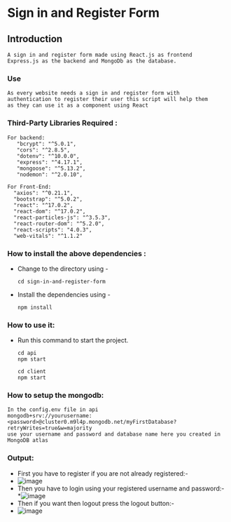 # Sign in and Register Form

## Introduction

```
A sign in and register form made using React.js as frontend
Express.js as the backend and MongoDb as the database.
```

### Use

```
As every website needs a sign in and register form with
authentication to register their user this script will help them
as they can use it as a component using React
```

### Third-Party Libraries Required :

```
For backend:
   "bcrypt": "^5.0.1",
   "cors": "^2.8.5",
   "dotenv": "^10.0.0",
   "express": "^4.17.1",
   "mongoose": "^5.13.2",
   "nodemon": "^2.0.10",
```

```
For Front-End:
  "axios": "^0.21.1",
  "bootstrap": "^5.0.2",
  "react": "^17.0.2",
  "react-dom": "^17.0.2",
  "react-particles-js": "^3.5.3",
  "react-router-dom": "^5.2.0",
  "react-scripts": "4.0.3",
  "web-vitals": "^1.1.2"
```

### How to install the above dependencies :

- Change to the directory using -
  ```
  cd sign-in-and-register-form
  ```
- Install the dependencies using -
  ```
  npm install
  ```

### How to use it:

- Run this command to start the project.
  ```
  cd api
  npm start
  ```
  ```
  cd client
  npm start
  ```

### How to setup the mongodb:

```
In the config.env file in api
mongodb+srv://yourusername:<password>@cluster0.m9l4p.mongodb.net/myFirstDatabase?retryWrites=true&w=majority
use your username and password and database name here you created in MongoDB atlas
```

### Output:

- First you have to register if you are not already registered:-
- ![image](https://user-images.githubusercontent.com/64858573/125296469-f359e180-e343-11eb-9080-3e976f8540c7.png)
- Then you have to login using your registered username and password:- \*![image](https://user-images.githubusercontent.com/64858573/125297489-e689bd80-e344-11eb-9e80-c8432888b1ef.png)
- Then if you want then logout press the logout button:-
- ![image](https://user-images.githubusercontent.com/64858573/125298640-f524a480-e345-11eb-8d6e-e8335df52d09.png)
